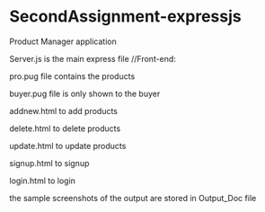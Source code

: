 # SecondAssignment-expressjs
Product Manager application

Server.js is the main express file
//Front-end:

pro.pug file contains the products

buyer.pug file is only shown to the buyer

addnew.html to add products

delete.html to delete products

update.html to update products

signup.html to signup

login.html to login

the sample screenshots of the output are stored in Output_Doc file
